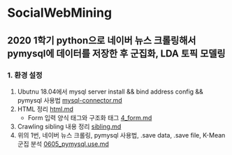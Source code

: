 # SocialWebMining
## 2020 1학기 python으로 네이버 뉴스 크롤링해서 pymysql에 데이터를 저장한 후 군집화, LDA 토픽 모델링

### 1. 환경 설정
1. Ubutnu 18.04에서 mysql server install && bind address config && pymysql 사용법 [mysql-connector.md](https://github.com/jaedeokhan/SocialWebMining/blob/master/mysql-connect.md)
2. HTML 정리 [html.md](https://github.com/jaedeokhan/SocialWebMining/blob/master/html.md)
   * Form 입력 양식 태그와 구조화 태그 [4_form.md](https://github.com/jaedeokhan/SocialWebMining/blob/master/4_form.md)
3. Crawling sibling 내용 정리 [sibling.md](https://github.com/jaedeokhan/SocialWebMining/blob/master/sibling.md)
4. 위의 1번, 네이버 뉴스 크롤링, pymysql 사용법, .save data, .save file, K-Mean 군집 분석 [0605_pymysql.use.md](https://github.com/jaedeokhan/SocialWebMining/blob/master/0605_pymysql_use.md)

